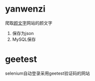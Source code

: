# yanwenzi
爬取[颜文字](http://www.yanwenzi.com)网站的颜文字  

1. 保存为json
2. MySQL保存

# geetest

selenium自动登录采用geetest验证码的网站
